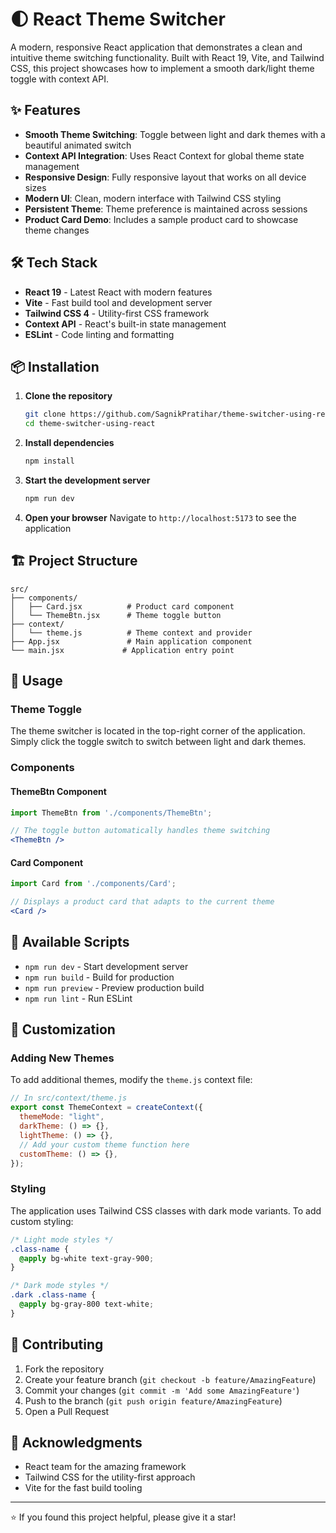 # 🌓 React Theme Switcher

A modern, responsive React application that demonstrates a clean and intuitive theme switching functionality. Built with React 19, Vite, and Tailwind CSS, this project showcases how to implement a smooth dark/light theme toggle with context API.

## ✨ Features

- **Smooth Theme Switching**: Toggle between light and dark themes with a beautiful animated switch
- **Context API Integration**: Uses React Context for global theme state management
- **Responsive Design**: Fully responsive layout that works on all device sizes
- **Modern UI**: Clean, modern interface with Tailwind CSS styling
- **Persistent Theme**: Theme preference is maintained across sessions
- **Product Card Demo**: Includes a sample product card to showcase theme changes


## 🛠️ Tech Stack

- **React 19** - Latest React with modern features
- **Vite** - Fast build tool and development server
- **Tailwind CSS 4** - Utility-first CSS framework
- **Context API** - React's built-in state management
- **ESLint** - Code linting and formatting

## 📦 Installation

1. **Clone the repository**
   ```bash
   git clone https://github.com/SagnikPratihar/theme-switcher-using-react.git
   cd theme-switcher-using-react
   ```

2. **Install dependencies**
   ```bash
   npm install
   ```

3. **Start the development server**
   ```bash
   npm run dev
   ```

4. **Open your browser**
   Navigate to `http://localhost:5173` to see the application

## 🏗️ Project Structure

```
src/
├── components/
│   ├── Card.jsx          # Product card component
│   └── ThemeBtn.jsx      # Theme toggle button
├── context/
│   └── theme.js          # Theme context and provider
├── App.jsx               # Main application component
└── main.jsx             # Application entry point
```

## 🎯 Usage

### Theme Toggle
The theme switcher is located in the top-right corner of the application. Simply click the toggle switch to switch between light and dark themes.

### Components

#### ThemeBtn Component
```jsx
import ThemeBtn from './components/ThemeBtn';

// The toggle button automatically handles theme switching
<ThemeBtn />
```

#### Card Component
```jsx
import Card from './components/Card';

// Displays a product card that adapts to the current theme
<Card />
```

## 🔧 Available Scripts

- `npm run dev` - Start development server
- `npm run build` - Build for production
- `npm run preview` - Preview production build
- `npm run lint` - Run ESLint

## 🎨 Customization

### Adding New Themes
To add additional themes, modify the `theme.js` context file:

```jsx
// In src/context/theme.js
export const ThemeContext = createContext({
  themeMode: "light",
  darkTheme: () => {},
  lightTheme: () => {},
  // Add your custom theme function here
  customTheme: () => {},
});
```

### Styling
The application uses Tailwind CSS classes with dark mode variants. To add custom styling:

```css
/* Light mode styles */
.class-name {
  @apply bg-white text-gray-900;
}

/* Dark mode styles */
.dark .class-name {
  @apply bg-gray-800 text-white;
}
```

## 🤝 Contributing

1. Fork the repository
2. Create your feature branch (`git checkout -b feature/AmazingFeature`)
3. Commit your changes (`git commit -m 'Add some AmazingFeature'`)
4. Push to the branch (`git push origin feature/AmazingFeature`)
5. Open a Pull Request

## 🙏 Acknowledgments

- React team for the amazing framework
- Tailwind CSS for the utility-first approach
- Vite for the fast build tooling

---

⭐ If you found this project helpful, please give it a star!
